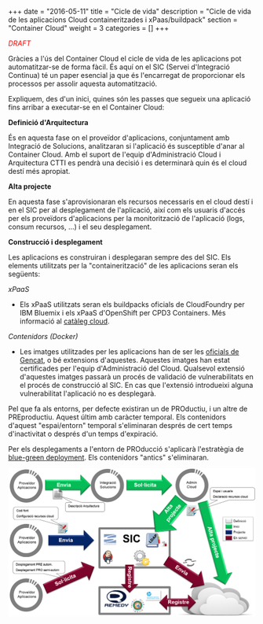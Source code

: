 +++
date        = "2016-05-11"
title       = "Cicle de vida"
description = "Cicle de vida de les aplicacions Cloud containeritzades i xPaas/buildpack"
section     = "Container Cloud"
weight      = 3
categories  = []
+++

_<span style='color:red;'>DRAFT</span>_

Gràcies a l'ús del Container Cloud el cicle de vida de les aplicacions pot automatitzar-se de forma fàcil. És aquí on el SIC (Servei d'Integració Continua) té un paper esencial ja que és l'encarregat de proporcionar els processos per assolir aquesta automatització.

Expliquem, des d'un inici, quines són les passes que segueix una aplicació fins arribar a executar-se en el Container Cloud:

**Definició d'Arquitectura**

És en aquesta fase on el proveïdor d'aplicacions, conjuntament amb Integració de Solucions, analitzaran si l'aplicació és susceptible d'anar al Container Cloud. Amb el suport de l'equip d'Administració Cloud i Arquitectura CTTI es pendrà una decisió i es determinarà quin és el cloud destí més apropiat.

**Alta projecte**

En aquesta fase s'aprovisionaran els recursos necessaris en el cloud destí i en el SIC per al desplegament de l'aplicació, així com els usuaris d'accés per els proveïdors d'aplicacions per la monitorització de l'aplicació (logs, consum recursos, ...) i el seu desplegament.

**Construcció i desplegament**

Les aplicacions es construiran i desplegaran sempre des del SIC. Els elements utilitzats per la "containerització" de les aplicacions seran els següents:

_xPaaS_

* Els xPaaS utilitzats seran els buildpacks oficials de CloudFoundry per IBM Bluemix i els xPaaS d'OpenShift per CPD3 Containers. Més informació al [catàleg cloud](http://canigo.ctti.gencat.cat/cloud/cataleg/#xpaas). 

_Contenidors (Docker)_

* Les imatges utilitzades per les aplicacions han de ser les [oficials de Gencat](http://canigo.ctti.gencat.cat/cloud/cataleg/#contenidors-docker), o bé extensions d'aquestes. Aquestes imatges han estat certificades per l'equip d'Administració del Cloud. Qualsevol extensió d'aquestes imatges passarà un procés de validació de vulnerabilitats en el procés de construcció al SIC. En cas que l'extensió introdueixi alguna vulnerabilitat l'aplicació no es desplegarà.

Pel que fa als entorns, per defecte existiran un de PROductiu, i un altre de PREproductiu. Aquest últim amb caràcter temporal. Els contenidors d'aquest "espai/entorn" temporal s'eliminaran després de cert temps d'inactivitat o després d'un temps d'expiració.

Per els desplegaments a l'entorn de PROducció s'aplicarà l'estratègia de [blue-green deployment](http://martinfowler.com/bliki/BlueGreenDeployment.html). Els contenidors "antics" s'eliminaran.

![Cicle de Vida Container Cloud](/related/cloud/lifecycle.png)